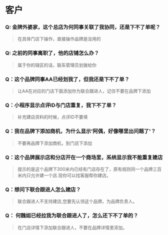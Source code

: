 # 客户

### Q: 金牌外婆家，这个总店为何同事关联了我协同，还是下不了单呢？
> 在具体门店下操作，直接操作品牌是没用的
> 
### Q: 之前的同事离职了，他的店铺怎么办？
> 属于你的辖区的话，联系管理员划拨给你
> 
### Q：这个品牌同事AA已经划我了，但我还是下不了单？
> 让AA在对应的门店下面添加你为联合跟进人，记住不要在品牌下添加
> 
### Q：小程序显示点评ID与门店重复，我下不了单？
> 补充建店资料的时候，点评ID不要填
> 
### Q：我在品牌下添加商机，为什么显示'阿偶，好像哪里出问题了'？
> 不要再品牌下添加商机，到门店下添加
> 
### Q：这个品牌展示店和分店开在一个商场里，系统显示我不能重复建店
> 提示的是这个品牌下300米内已经有门店存在了，原有规则同一个品牌三百米内只允许建一个店.现你可以找客服帮你建店。
> 
### Q：想问下联合跟进人怎么建店？
> 联合跟进人不支持建店,您要先认领这个品牌，为品牌负责人。
> 
### Q： 何魏姐已经拉我为联合跟进人了，怎么还下不了单的？
> 在门店详情下添加联合跟进人，不要在品牌详情里添加。
> 

